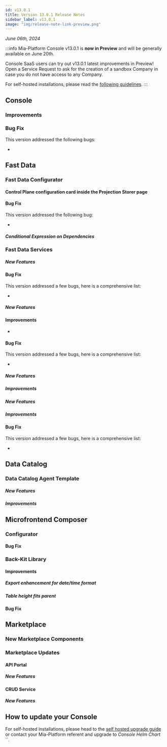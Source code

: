 ```yaml
---
id: v13.0.1
title: Version 13.0.1 Release Notes
sidebar_label: v13.0.1
image: "img/release-note-link-preview.png"
---
```


_June 06th, 2024_

:::info
Mia-Platform Console v13.0.1 is **now in Preview** and will be generally available on June 20th.

Console SaaS users can try out v13.0.1 latest improvements in Preview! Open a Service Request to ask for the creation of a sandbox Company in case you do not have access to any Company.

For self-hosted installations, please read the [following guidelines](#how-to-update-your-console).
:::

## Console

### 

### Improvements

#### 

### Bug Fix

This version addressed the following bugs:

* 

## Fast Data

### 

### Fast Data Configurator

#### Control Plane configuration card inside the Projection Storer page

#### Bug Fix

This version addressed the following bug:

* 

##### Conditional Expression on Dependencies


### Fast Data Services

##### New Features

#### Bug Fix

This version addressed a few bugs, here is a comprehensive list:

*

##### New Features

#### Improvements

*

#### Bug Fix

This version addressed a few bugs, here is a comprehensive list:

* 

##### New Features

##### Improvements

##### New Features

##### Improvements

#### Bug Fix

This version addressed a few bugs, here is a comprehensive list:

* 

## Data Catalog

### Data Catalog Agent Template

##### New Features

##### Improvements

## Microfrontend Composer

### Configurator

#### Bug Fix

### Back-Kit Library

#### Improvements

##### Export enhancement for date/time format

##### Table height fits parent 

#### Bug Fix

## Marketplace

### New Marketplace Components

### Marketplace Updates

#### API Portal


##### New Features


#### CRUD Service

##### New Features

## How to update your Console

For self-hosted installations, please head to the [self hosted upgrade guide](/infrastructure/self-hosted/installation-chart/100_how-to-upgrade.md) or contact your Mia-Platform referent and upgrade to _Console Helm Chart_ ``.
